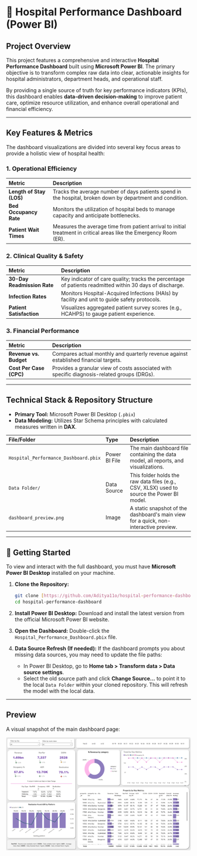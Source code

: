 # 🏥 Hospital Performance Dashboard (Power BI)

## Project Overview

This project features a comprehensive and interactive **Hospital Performance Dashboard** built using **Microsoft Power BI**. The primary objective is to transform complex raw data into clear, actionable insights for hospital administrators, department heads, and operational staff.

By providing a single source of truth for key performance indicators (KPIs), this dashboard enables **data-driven decision-making** to improve patient care, optimize resource utilization, and enhance overall operational and financial efficiency.

---

## Key Features & Metrics

The dashboard visualizations are divided into several key focus areas to provide a holistic view of hospital health:

### 1. Operational Efficiency
| Metric | Description |
| :--- | :--- |
| **Length of Stay (LOS)** | Tracks the average number of days patients spend in the hospital, broken down by department and condition. |
| **Bed Occupancy Rate** | Monitors the utilization of hospital beds to manage capacity and anticipate bottlenecks. |
| **Patient Wait Times** | Measures the average time from patient arrival to initial treatment in critical areas like the Emergency Room (ER). |

### 2. Clinical Quality & Safety
| Metric | Description |
| :--- | :--- |
| **30-Day Readmission Rate** | Key indicator of care quality; tracks the percentage of patients readmitted within 30 days of discharge. |
| **Infection Rates** | Monitors Hospital-Acquired Infections (HAIs) by facility and unit to guide safety protocols. |
| **Patient Satisfaction** | Visualizes aggregated patient survey scores (e.g., HCAHPS) to gauge patient experience. |

### 3. Financial Performance
| Metric | Description |
| :--- | :--- |
| **Revenue vs. Budget** | Compares actual monthly and quarterly revenue against established financial targets. |
| **Cost Per Case (CPC)** | Provides a granular view of costs associated with specific diagnosis-related groups (DRGs). |

---

## Technical Stack & Repository Structure

* **Primary Tool:** Microsoft Power BI Desktop (`.pbix`)
* **Data Modeling:** Utilizes Star Schema principles with calculated measures written in **DAX**.

| File/Folder | Type | Description |
| :--- | :--- | :--- |
| `Hospital_Performance_Dashboard.pbix` | Power BI File | The main dashboard file containing the data model, all reports, and visualizations. |
| `Data Folder/` | Data Source | This folder holds the raw data files (e.g., CSV, XLSX) used to source the Power BI model. |
| `dashboard_preview.png` | Image | A static snapshot of the dashboard's main view for a quick, non-interactive preview. |

---

## 🚀 Getting Started

To view and interact with the full dashboard, you must have **Microsoft Power BI Desktop** installed on your machine.

1.  **Clone the Repository:**
    ```bash
    git clone [https://github.com/Aditya11o/hospital-performance-dashboard.git](https://github.com/Aditya11o/hospital-performance-dashboard.git)
    cd hospital-performance-dashboard
    ```

2.  **Install Power BI Desktop:**
    Download and install the latest version from the official Microsoft Power BI website.

3.  **Open the Dashboard:**
    Double-click the `Hospital_Performance_Dashboard.pbix` file.

4.  **Data Source Refresh (If needed):**
    If the dashboard prompts you about missing data sources, you may need to update the file paths:
    * In Power BI Desktop, go to **Home tab > Transform data > Data source settings**.
    * Select the old source path and click **Change Source...** to point it to the local `Data Folder` within your cloned repository. This will refresh the model with the local data.

---

## Preview

A visual snapshot of the main dashboard page:

![Preview of the Hospital Performance Dashboard](dashboard_preview.png)
